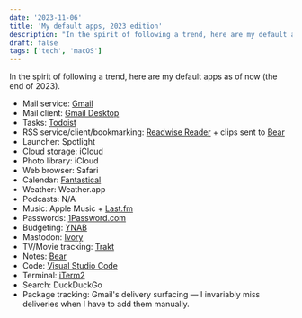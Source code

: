 ```yaml
---
date: '2023-11-06'
title: 'My default apps, 2023 edition'
description: "In the spirit of following a trend, here are my default apps as of now (the end of 2023)."
draft: false
tags: ['tech', 'macOS']
---
```


In the spirit of following a trend, here are my default apps as of now (the end of 2023).<!-- excerpt -->

- Mail service: [Gmail](https://www.google.com/gmail/about)
- Mail client: [Gmail Desktop](https://github.com/timche/gmail-desktop)
- Tasks: [Todoist](https://todoist.com)
- RSS service/client/bookmarking: [Readwise Reader](https://readwise.io/read) + clips sent to [Bear](https://bear.app)
- Launcher: Spotlight
- Cloud storage: iCloud
- Photo library: iCloud
- Web browser: Safari
- Calendar: [Fantastical](https://flexibits.com/fantastical)
- Weather: Weather.app
- Podcasts: N/A
- Music: Apple Music + [Last.fm](https://last.fm)
- Passwords: [1Password.com](https://1password.com)
- Budgeting: [YNAB](https://ynab.com)
- Mastodon: [Ivory](https://tapbots.com/ivory)
- TV/Movie tracking: [Trakt](https://trakt.tv)
- Notes: [Bear](https://bear.app)
- Code: [Visual Studio Code](https://code.visualstudio.com)
- Terminal: [iTerm2](https://iterm2.com)
- Search: DuckDuckGo
- Package tracking: Gmail's delivery surfacing — I invariably miss deliveries when I have to add them manually.
